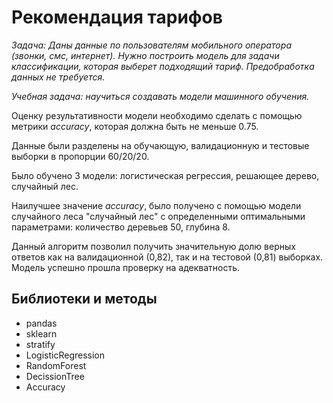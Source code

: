 # Рекомендация тарифов

*Задача: Даны данные по пользователям мобильного оператора (звонки, смс, интернет). 
Нужно построить модель для задачи классификации, которая выберет подходящий тариф. Предобработка данных не требуется.*

*Учебная задача: научиться создавать модели машинного обучения.*

Оценку результативности модели необходимо сделать с помощью метрики *accuracy*, которая должна быть не меньше 0.75.

Данные были разделены на обучающую, валидационную и тестовые выборки в пропорции 60/20/20.

Было обучено 3 модели: логистическая регрессия, решающее дерево, случайный лес.

Наилучшее значение *accuracy*, было получено с помощью модели случайного леса "случайный лес" с определенными оптимальными параметрами: количество деревьев 50, глубина 8.

Данный алгоритм позволил получить значительную долю верных ответов как на валидационной (0,82), так и на тестовой (0,81) выборках. 
Модель успешно прошла проверку на адекватность.

## Библиотеки и методы
* pandas
* sklearn
* stratify
* LogisticRegression
* RandomForest
* DecissionTree
* Accuracy

